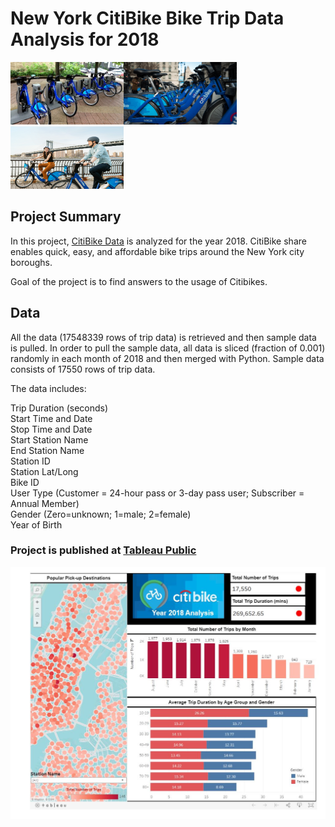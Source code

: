 # New York CitiBike Bike Trip Data Analysis for 2018

<img src="citibike.jpg" alt="CitiBike" width="181" height="100"><img src="citibike02.jpg" alt="CitiBike" width="181" height="100"><img src="citibike03.png" alt="CitiBike" width="181" height="100"> 

## Project Summary
In this project, [CitiBike Data](https://www.citibikenyc.com/system-data/ "CitiBike Data") is analyzed for the year 2018. CitiBike share enables quick, easy, and affordable bike trips around the New York city boroughs.

Goal of the project is to find answers to the usage of Citibikes.

## Data
All the data (17548339 rows of trip data) is retrieved and then sample data is pulled. In order to pull the sample data, all data is sliced (fraction of 0.001) randomly in each month of 2018 and then merged with Python. Sample data consists of 17550 rows of trip data. 

The data includes:

Trip Duration (seconds)<br>
Start Time and Date<br>
Stop Time and Date<br>
Start Station Name<br>
End Station Name<br>
Station ID<br>
Station Lat/Long<br>
Bike ID<br>
User Type (Customer = 24-hour pass or 3-day pass user; Subscriber = Annual Member)<br>
Gender (Zero=unknown; 1=male; 2=female)<br>
Year of Birth<br>

### Project is published at  [Tableau Public](https://public.tableau.com/profile/ahmed.gurbuz#!/vizhome/CitiBikeAnalysis_15801011256910/Story1 "Tableau Public")
<img src="dashboard.jpg" alt="Citi Bike Dashboard">